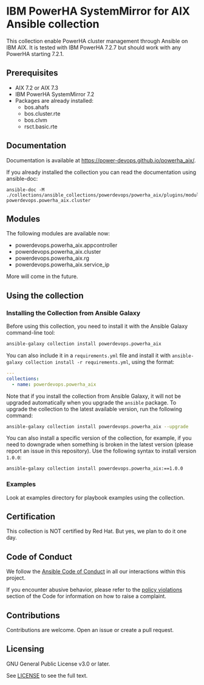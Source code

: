 # IBM PowerHA SystemMirror for AIX Ansible collection

This collection enable PowerHA cluster management through Ansible on IBM AIX.
It is tested with IBM PowerHA 7.2.7 but should work with any PowerHA starting 7.2.1.

## Prerequisites

- AIX 7.2 or AIX 7.3
- IBM PowerHA SystemMirror 7.2
- Packages are already installed:
  - bos.ahafs
  - bos.cluster.rte
  - bos.clvm
  - rsct.basic.rte

## Documentation

Documentation is available at https://power-devops.github.io/powerha_aix/.

If you already installed the collection you can read the documentation using ansible-doc:

```
ansible-doc -M ./collections/ansible_collections/powerdevops/powerha_aix/plugins/modules powerdevops.powerha_aix.cluster
```

## Modules

The following modules are available now:

* powerdevops.powerha_aix.appcontroller
* powerdevops.powerha_aix.cluster
* powerdevops.powerha_aix.rg
* powerdevops.powerha_aix.service_ip

More will come in the future.

## Using the collection

### Installing the Collection from Ansible Galaxy

Before using this collection, you need to install it with the Ansible Galaxy command-line tool:
```bash
ansible-galaxy collection install powerdevops.powerha_aix
```

You can also include it in a `requirements.yml` file and install it with `ansible-galaxy collection install -r requirements.yml`, using the format:
```yaml
---
collections:
  - name: powerdevops.powerha_aix
```

Note that if you install the collection from Ansible Galaxy, it will not be upgraded automatically when you upgrade the `ansible` package. To upgrade the collection to the latest available version, run the following command:
```bash
ansible-galaxy collection install powerdevops.powerha_aix --upgrade
```

You can also install a specific version of the collection, for example, if you need to downgrade when something is broken in the latest version (please report an issue in this repository). Use the following syntax to install version `1.0.0`:

```bash
ansible-galaxy collection install powerdevops.powerha_aix:==1.0.0
```

### Examples

Look at examples directory for playbook examples using the collection.

## Certification

This collection is NOT certified by Red Hat. But yes, we plan to do it one day.

## Code of Conduct

We follow the [Ansible Code of Conduct](https://docs.ansible.com/ansible/devel/community/code_of_conduct.html) in all our interactions within this project.

If you encounter abusive behavior, please refer to the [policy violations](https://docs.ansible.com/ansible/devel/community/code_of_conduct.html#policy-violations) section of the Code for information on how to raise a complaint.

## Contributions

Contributions are welcome. Open an issue or create a pull request.

## Licensing

GNU General Public License v3.0 or later.

See [LICENSE](https://www.gnu.org/licenses/gpl-3.0.txt) to see the full text.
